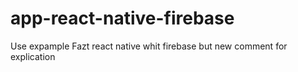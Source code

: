 # app-react-native-firebase
Use expample Fazt react native whit firebase but new comment for explication
